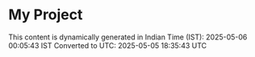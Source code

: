 # My Project

This content is dynamically generated in Indian Time (IST): 2025-05-06 00:05:43 IST
Converted to UTC: 2025-05-05 18:35:43 UTC
